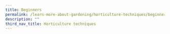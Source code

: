 ```yaml
---
title: Beginners
permalink: /learn-more-about-gardening/horticulture-techniques/beginners/
description: ""
third_nav_title: Horticulture techniques
---
```

